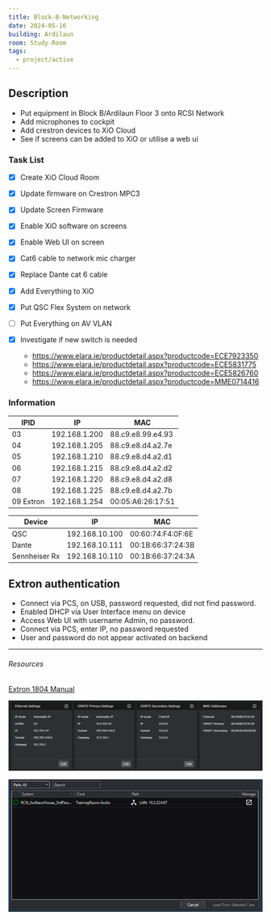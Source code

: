 ```yaml
---
title: Block-B-Networking
date: 2024-05-16
building: Ardilaun
room: Study-Room
tags:
  - project/active
---
```


## Description

- Put equipment in Block B/Ardilaun Floor 3 onto RCSI Network
- Add microphones to cockpit
- Add crestron devices to XiO Cloud
- See if screens can be added to XiO or utilise a web ui

### Task List
- [x] Create XiO Cloud Room
- [x] Update firmware on Crestron MPC3
- [x] Update Screen Firmware
- [x] Enable XiO software on screens
- [x] Enable Web UI on screen
- [x] Cat6 cable to network mic charger 
- [x] Replace Dante cat 6 cable
- [x] Add Everything to XiO
- [x] Put QSC Flex System on network
- [ ] Put Everything on AV VLAN


- [x] Investigate if new switch is needed
	- https://www.elara.ie/productdetail.aspx?productcode=ECE7923350
	- https://www.elara.ie/productdetail.aspx?productcode=ECE5831775
	- https://www.elara.ie/productdetail.aspx?productcode=ECE5826760
	- https://www.elara.ie/productdetail.aspx?productcode=MME0714416

### Information

IPID             | IP                | MAC
---------------- | ----------------- | --- 
03               | 192.168.1.200     | 88.c9.e8.99.e4.93
04               | 192.168.1.205     | 88.c9.e8.d4.a2.7e
05               | 192.168.1.210     | 88.c9.e8.d4.a2.d1
06               | 192.168.1.215     | 88.c9.e8.d4.a2.d2
07               | 192.168.1.220     | 88.c9.e8.d4.a2.d8
08               | 192.168.1.225     | 88.c9.e8.d4.a2.7b
09   Extron      | 192.168.1.254     | 00:05:A6:26:17:51

Device           | IP                | MAC
---------------- | ----------------- | --- 
QSC              | 192.168.10.100    | 00:60:74:F4:0F:6E
Dante            | 192.168.10.111    | 00:1B:66:37:24:3B
Sennheiser Rx    | 192.168.10.110    | 00:1B:66:37:24:3A


## Extron authentication
- Connect via PCS, on USB, password requested, did not find password.
- Enabled DHCP via User Interface menu on device
- Access Web UI with username Admin, no password.
- Connect via PCS, enter IP, no password requested
- User and password do not appear activated on backend

---

###### Resources

[Extron 1804 Manual](https://media.extron.com/public/download/files/userman/68-3274-01_C_IN1804UG.pdf)

![](../../04-Archive/Attachments/Pasted%20image%2020240517105340.png)

![](../../04-Archive/Attachments/Pasted%20image%2020240517105639.png)

